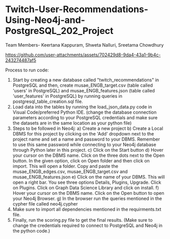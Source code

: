 # Twitch-User-Recommendations-Using-Neo4j-and-PostgreSQL_202_Project

Team Members-
Keertana Kappuram,
Shweta Nalluri,
Sreetama Chowdhury


https://github.com/user-attachments/assets/702429d8-9da4-43a1-9b4c-243274487af5

Process to run code:

1. Start by creating a new database called "twitch_recommendations" in PostgreSQL and then, create musae_ENGB_target.csv (table called 'users' in PostgreSQL) and musae_ENGB_features.json (table called 'user_features' in PostgreSQL) by running queries in postgresql_table_creation.sql file.
2. Load data into the tables by running the load_json_data.py code in Visual Code/preferred Python IDE. (change the database connection parameters according to your PostgreSQL credentials and make sure the datasets are in the same location as your python file)
3. Steps to be followed in Neo4j:
   a) Create a new project
   b) Create a Local DBMS for this project by clicking on the 'Add' dropdown next to     the project name and set a name and password to your DBMS. Remember to use this       same password while connecting to your Neo4j database through Python later in this    project.
   c) Click on the Start button
   d) Hover your cursor on the DBMS name. Click on the three dots next to the Open       button. In the given option, click on Open folder and then click on import. This      will open a folder. Copy and paste the musae_ENGB_edges.csv, musae_ENGB_target.csv    and musae_ENGB_features.json 
   e) Click on the name of your DBMS. This will open a right bar. You see three          options Details, Plugins, Upgrade. Click on Plugins. Click on Graph Data Science      Library and click on install.
   f) Hover your cursor on the DBMS name. Click on the Open button to open your Neo4j    Browser.
   g) In the browser run the queries mentioned in the cypher file called neo4j.cypher
4. Make sure to import all dependencies mentioned in the requirments.txt file.
5. Finally, run the scoring.py file to get the final results. (Make sure to change the credentials required to connect to PostgreSQL and Neo4j in the python code.)
